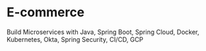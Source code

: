 # E-commerce
Build Microservices with Java, Spring Boot, Spring Cloud, Docker, Kubernetes, Okta, Spring Security, CI/CD, GCP
